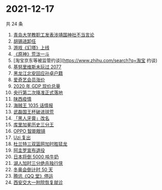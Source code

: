 # 2021-12-17

共 24 条

<!-- BEGIN -->
<!-- 最后更新时间 Fri Dec 17 2021 10:30:12 GMT+0800 (China Standard Time) -->

1. [青岛大学教职工发表涉靖国神社不当言论](https://www.zhihu.com/search?q=青岛大学教职工)
1. [胡锡进卸任](https://www.zhihu.com/search?q=胡锡进)
1. [游戏《幻塔》上线](https://www.zhihu.com/search?q=幻塔)
1. [《原神》荒泷一斗](https://www.zhihu.com/search?q=原神)
1. [淘宝京东等被监管约谈](https://www.zhihu.com/search?q=淘宝 约谈)
1. [基努里维斯未玩过 2077](https://www.zhihu.com/search?q=赛博朋克2077)
1. [黑龙江北安回应孙卓户籍](https://www.zhihu.com/search?q=孙卓)
1. [爱奇艺会员涨价](https://www.zhihu.com/search?q=爱奇艺)
1. [2020 年 GDP 现价总量](https://www.zhihu.com/search?q=2020GDP)
1. [央行第二次降准正式落地](https://www.zhihu.com/search?q=央行降准)
1. [陕西疫情](https://www.zhihu.com/search?q=陕西)
1. [海贼王 1035 话情报](https://www.zhihu.com/search?q=海贼王)
1. [武磊国王杯破进球荒](https://www.zhihu.com/search?q=武磊)
1. [「黑人牙膏」改名](https://www.zhihu.com/search?q=黑人牙膏)
1. [库里加冕历史三分王](https://www.zhihu.com/search?q=库里)
1. [OPPO 智能眼镜](https://www.zhihu.com/search?q=oppo)
1. [Uzi 复出](https://www.zhihu.com/search?q=uzi)
1. [杜兰特三双篮网加时胜猛龙](https://www.zhihu.com/search?q=篮网)
1. [阿圭罗宣布退役](https://www.zhihu.com/search?q=阿圭罗)
1. [日本将倒 5000 吨牛奶](https://www.zhihu.com/search?q=日本倒奶)
1. [湖人加时三分绝杀独行侠](https://www.zhihu.com/search?q=湖人)
1. [冬奥会倒计时 50 天](https://www.zhihu.com/search?q=冬奥会)
1. [腾讯《QQ 堂》停运](https://www.zhihu.com/search?q=QQ堂)
1. [西安交大一附院恢复就诊](https://www.zhihu.com/search?q=西安交大一附院)

<!-- END -->
